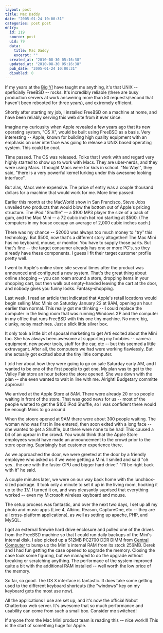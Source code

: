 ```yaml
---
layout: post
title: Mac Daddy
date: "2005-01-24 10:00:31"
categories: post post
entry:
  id: 219
  source: post
  uid: 79
  data:
    title: Mac Daddy
    excerpt: ""
  created_at: "2010-08-30 05:16:38"
  updated_at: "2010-08-30 05:16:38"
  pub_date: "2005-01-24 10:00:31"
  disabled: 0
---
```


If my years at the <a href=http://www.yahoo.com>Big Y!</a> have taught me
anything, it's that UNIX -- speficially FreeBSD -- rocks. It's incredibly reliable (there are busy production servers at work answering more than 50 requests/second that haven't been rebooted for three years), and extremely efficient.

Shortly after starting my job, I installed FreeBSD on a machine at home, and have been reliably serving this web site from it ever since.

Imagine my curiousity when Apple revealed a few years ago that its new operating
system, "OS X", would be built using FreeBSD as a basis. Very interesting -- Apple, known
for building high quality equipment with an emphasis on user interface was going to
release a UNIX based operating system. This could be cool.

Time passed. The OS was released. Folks that I work with and regard very highly
started to show up to work with Macs. They are uber-nerds, and they were using Macs.
I thought Macs were for kids in school. "No Way!", they said, "there is a very powerful
kernel lurking under this awesome looking interface".

But alas, Macs were expensive. The price of entry was a couple thousand dollars for
a machine that would work for me. More time passed.

Earlier this month at the MacWorld show in San Francisco, Steve Jobs unveiled two
products that would blow the bottom out of Apple's pricing structure. The iPod "Shuffle"
-- a $100 MP3 player the size of a pack of gum, and the Mac Mini -- a 72 cubic inch hot rod
starting at $500. (The computers in my house occupy an average of
2,000 cubic inches each.)

There was my chance -- $2000 was always too much money to "try" this technology. But $500,
now that's a different story altogether! The Mac Mini has no keyboard,
mouse, or monitor. You have to supply those parts. But that's fine --
the target consumer already has one or more PC's, so they already have these
components. I guess I fit their target customer profile pretty well.

I went to Apple's online store site several times after the product was announced and
configured a new system. That's the great thing about online shopping -- you can roam
around a store, dropping items in your shopping cart, but then walk out empty-handed leaving
the cart at the door, and nobody gives you funny looks. Fantasy-shopping.

Last week, I read an article that indicated that Apple's retail locations would
begin selling Mac Minis on Saturday January 22 at 9AM, opening an hour earlier
than normal. This really got me thinking -- I could replace the computer in
the living room that was running Windows XP and the computer in my office that
runs FreeBSD with this one tiny machine. No more big, clunky, noisy machines.
Just a slick little silver box.

It only took a little bit of spousal marketing to get Arti excited about the Mini too.
She has always been awesome at supporting my hobbies -- camera equipment, new
power tools, stuff for the car, etc -- but this seemed a little extravagant. After all, the computers we had were working flawlessly. But she
actually got excited about the tiny little computer.

I told her about how they were going to go on sale Saturday early AM, and I
wanted to be one of the first people to get one. My plan was to get to the
Valley Fair store an hour before the store opened. She was down with the plan
-- she even wanted to wait in line with me. Alright! Budgetary committe approval!

We arrived at the Apple Store at 8AM. There were already 20 or so people
waiting in front of the store. That was good news for us -- most of the people
wanted to get the $100 iPod Shuffle, so I was confident there would be enough
Minis to go around.

When the stoore opened at 9AM there were about 300 people waiting. The woman who was
first in line entered, then soon exited with a long face -- she wanted to get a Shuffle, but
there were none to be had! This caused a bit of an uproar in the crowd. You would think
that the Apple Store employees would have made an announcement to the crowd prior to
the store opening. Suprisingly bad customer experience there.

As we approached the door, we were greeted at the door by a friendly employee who asked us if we were getting a
Mini. I smiled and said "oh yes.. the one with the faster CPU and bigger hard
drive." "I'll be right back with it" he said.

A couple minutes later, we were on our way back home with the lunchbox-sized
package. It took only a minute to set it up in the living room, hooking it up to
the <a href=http://www.sharpusa.com/products/ModelLanding/0,1058,1394,00.html>TV</a>.
I turned it on, and was pleasantly suprised that everything worked -- even my Microsoft wireless
keyboard and mouse.

The setup process was fantastic, and over the next two days, I set up all my
photo and music apps (Live 4, Albino, Reason, CaptureOne, etc -- they are all cross-platform applications), as well as
setting up apache, PHP, and MySQL.

I got an external firewire hard drive enclosure and pulled one of the drives
from the FreeBSD machine so that I could run daily backups of the Mini's
internal disk. I also picked up a 512MB PC2700 DDR DIMM from <a
href=http://www.centralcomputer.com/>Central Computer</a> to bump up the Mini's
internal RAM from its stock 256MB. Derek and I had fun getting the case opened
to upgrade the memory. Closing the case took some figuring, but we managed to
do the upgrade without breaking or scratching anything. The performace of the
system improved quite a bit with the additional RAM installed -- well worth the low price of
the memory.

So far, so good. The OS X interface is fantastic. It does take some getting used to the
different keyboard shortcuts (the "windows" key on my keyboard gets the most use now).

All the applications I use are set up, and it's now the official Nobot
Chatterbox web server. It's awesome that so much performance and usability can
come from such a small box. Consider me switched!

If anyone from the Mac Mini product team is reading this -- nice work!!! This is the start of something huge for Apple.
